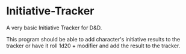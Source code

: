 # Initiative-Tracker

A very basic Initiative Tracker for D&D.

This program should be able to add character's initiative results to the tracker or have it roll 1d20 + modifier and add the result to the tracker.
